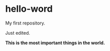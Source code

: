 # hello-word
My first repository.

Just edited.



**This is the most important things in the world.**
